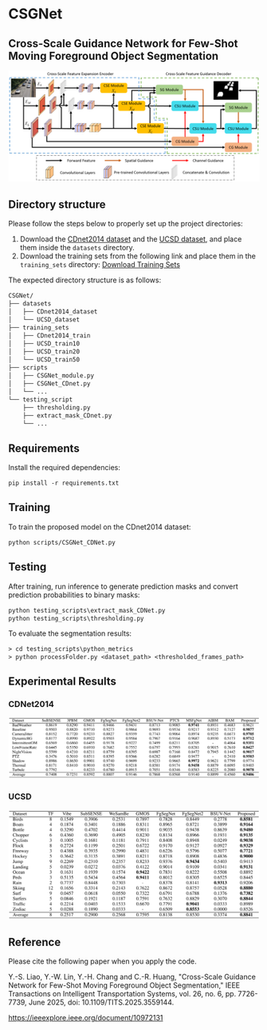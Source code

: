 # CSGNet

## Cross-Scale Guidance Network for Few-Shot Moving Foreground Object Segmentation

![Flowchart](png/CSGNet_Flowchart.png)

## Directory structure
Please follow the steps below to properly set up the project directories:
1. Download the [CDnet2014 dataset](http://jacarini.dinf.usherbrooke.ca/dataset2014) and the [UCSD dataset](http://www.svcl.ucsd.edu/projects/background_subtraction/ucsdbgsub_dataset.htm), and place them inside the `datasets` directory.
2. Download the training sets from the following link and place them in the `training_sets` directory:
[Download Training Sets](https://drive.google.com/file/d/1ldfh3bTmxmipzHN-av0rIap0VXbzjwP9/view?usp=drive_link)

The expected directory structure is as follows:
```dataset
CSGNet/
├── datasets
│   ├── CDnet2014_dataset
│   └── UCSD_dataset
├── training_sets
│   ├── CDnet2014_train
│   ├── UCSD_train10
│   ├── UCSD_train20
│   └── UCSD_train50
├── scripts
│   ├── CSGNet_module.py
│   ├── CSGNet_CDnet.py
│   └── ...
└── testing_script
    ├── thresholding.py
    ├── extract_mask_CDnet.py
    └── ...
```

## Requirements
Install the required dependencies:
```setup
pip install -r requirements.txt
```

## Training
To train the proposed model on the CDnet2014 dataset:
```train
python scripts/CSGNet_CDNet.py
```

## Testing
After training, run inference to generate prediction masks and convert prediction probabilities to binary masks:
```test
python testing_scripts\extract_mask_CDNet.py
python testing_scripts\thresholding.py
```

To evaluate the segmentation results:
```eval
> cd testing_scripts\python_metrics
> python processFolder.py <dataset_path> <thresholded_frames_path>
```

## Experimental Results

### CDNet2014
![result_CDNet](png/Result_CDNet2014.png)

### UCSD
![result_UCSD](png/Result_UCSD.png)

## Reference
Please cite the following paper when you apply the code.

Y.-S. Liao, Y.-W. Lin, Y.-H. Chang and C.-R. Huang, "Cross-Scale Guidance Network for Few-Shot Moving Foreground Object Segmentation," IEEE Transactions on Intelligent Transportation Systems, vol. 26, no. 6, pp. 7726-7739, June 2025, doi: 10.1109/TITS.2025.3559144.

https://ieeexplore.ieee.org/document/10972131
